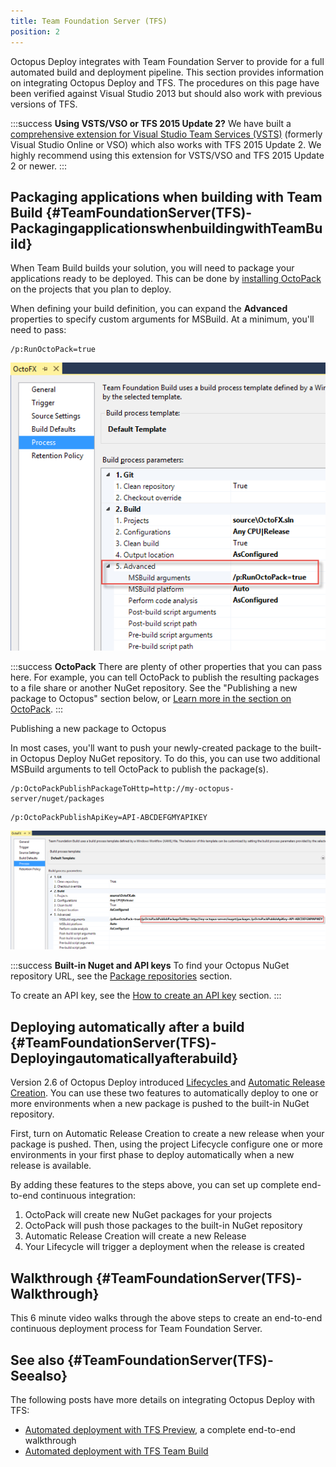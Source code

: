 ```yaml
---
title: Team Foundation Server (TFS)
position: 2
---
```



Octopus Deploy integrates with Team Foundation Server to provide for a full automated build and deployment pipeline. This section provides information on integrating Octopus Deploy and TFS. The procedures on this page have been verified against Visual Studio 2013 but should also work with previous versions of TFS.

:::success
**Using VSTS/VSO or TFS 2015 Update 2?**
We have built a [comprehensive extension for Visual Studio Team Services (VSTS)](/docs/api-and-integration/visual-studio-team-services-(vsts).md) (formerly Visual Studio Online or VSO) which also works with TFS 2015 Update 2. We highly recommend using this extension for VSTS/VSO and TFS 2015 Update 2 or newer.
:::

## Packaging applications when building with Team Build {#TeamFoundationServer(TFS)-PackagingapplicationswhenbuildingwithTeamBuild}


When Team Build builds your solution, you will need to package your applications ready to be deployed. This can be done by [installing OctoPack](/docs/packaging-applications/nuget-packages/using-octopack/index.md) on the projects that you plan to deploy.


When defining your build definition, you can expand the **Advanced** properties to specify custom arguments for MSBuild. At a minimum, you'll need to pass:

```
/p:RunOctoPack=true
```


![](/docs/images/3048175/3278177.png)

:::success
**OctoPack**
There are plenty of other properties that you can pass here. For example, you can tell OctoPack to publish the resulting packages to a file share or another NuGet repository. See the "Publishing a new package to Octopus" section below, or [Learn more in the section on OctoPack](/docs/packaging-applications/nuget-packages/using-octopack/index.md).
:::


Publishing a new package to Octopus


In most cases, you'll want to push your newly-created package to the built-in Octopus Deploy NuGet repository. To do this, you can use two additional MSBuild arguments to tell OctoPack to publish the package(s).

```
/p:OctoPackPublishPackageToHttp=http://my-octopus-server/nuget/packages
```

```
/p:OctoPackPublishApiKey=API-ABCDEFGMYAPIKEY
```


![](/docs/images/3048175/3278173.png)




:::success
**Built-in Nuget and API keys**
To find your Octopus NuGet repository URL, see the [Package repositories](/docs/packaging-applications/package-repositories/index.md) section.


To create an API key, see the [How to create an API key](/docs/how-to/how-to-create-an-api-key.md) section.
:::

## Deploying automatically after a build {#TeamFoundationServer(TFS)-Deployingautomaticallyafterabuild}


Version 2.6 of Octopus Deploy introduced [Lifecycles ](/docs/key-concepts/lifecycles.md)and [Automatic Release Creation](/docs/deploying-applications/automatic-release-creation.md). You can use these two features to automatically deploy to one or more environments when a new package is pushed to the built-in NuGet repository.


First, turn on Automatic Release Creation to create a new release when your package is pushed. Then, using the project Lifecycle configure one or more environments in your first phase to deploy automatically when a new release is available.


By adding these features to the steps above, you can set up complete end-to-end continuous integration:

1. OctoPack will create new NuGet packages for your projects
2. OctoPack will push those packages to the built-in NuGet repository
3. Automatic Release Creation will create a new Release
4. Your Lifecycle will trigger a deployment when the release is created


## Walkthrough {#TeamFoundationServer(TFS)-Walkthrough}


This 6 minute video walks through the above steps to create an end-to-end continuous deployment process for Team Foundation Server.




## See also {#TeamFoundationServer(TFS)-Seealso}


The following posts have more details on integrating Octopus Deploy with TFS:

- [Automated deployment with TFS Preview](https://octopus.com/blog/automated-deployment-with-tfspreview-octopack-myget), a complete end-to-end walkthrough
- [Automated deployment with TFS Team Build](https://octopus.com/blog/using-octopus-and-tfs-builds)
